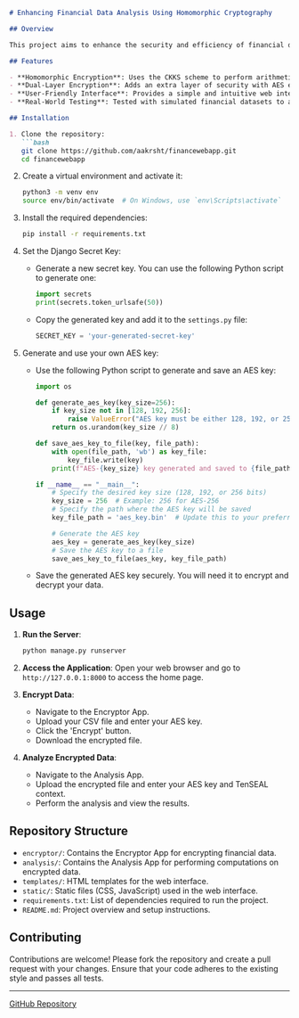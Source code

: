 
```markdown
# Enhancing Financial Data Analysis Using Homomorphic Cryptography

## Overview

This project aims to enhance the security and efficiency of financial data analysis by implementing homomorphic encryption. The system is built using the Django framework and leverages the TenSEAL library to perform computations on encrypted data, ensuring data privacy and security throughout the process.

## Features

- **Homomorphic Encryption**: Uses the CKKS scheme to perform arithmetic operations on encrypted financial data.
- **Dual-Layer Encryption**: Adds an extra layer of security with AES encryption.
- **User-Friendly Interface**: Provides a simple and intuitive web interface for uploading and analyzing encrypted data.
- **Real-World Testing**: Tested with simulated financial datasets to assess practical applicability.

## Installation

1. Clone the repository:
   ```bash
   git clone https://github.com/aakrsht/financewebapp.git
   cd financewebapp
   ```

2. Create a virtual environment and activate it:
   ```bash
   python3 -m venv env
   source env/bin/activate  # On Windows, use `env\Scripts\activate`
   ```

3. Install the required dependencies:
   ```bash
   pip install -r requirements.txt
   ```

4. Set the Django Secret Key:
   - Generate a new secret key. You can use the following Python script to generate one:
     ```python
     import secrets
     print(secrets.token_urlsafe(50))
     ```
   - Copy the generated key and add it to the `settings.py` file:
     ```python
     SECRET_KEY = 'your-generated-secret-key'
     ```

5. Generate and use your own AES key:
   - Use the following Python script to generate and save an AES key:
     ```python
     import os

     def generate_aes_key(key_size=256):
         if key_size not in [128, 192, 256]:
             raise ValueError("AES key must be either 128, 192, or 256 bits.")
         return os.urandom(key_size // 8)

     def save_aes_key_to_file(key, file_path):
         with open(file_path, 'wb') as key_file:
             key_file.write(key)
         print(f"AES-{key_size} key generated and saved to {file_path}")

     if __name__ == "__main__":
         # Specify the desired key size (128, 192, or 256 bits)
         key_size = 256  # Example: 256 for AES-256
         # Specify the path where the AES key will be saved
         key_file_path = 'aes_key.bin'  # Update this to your preferred path

         # Generate the AES key
         aes_key = generate_aes_key(key_size)
         # Save the AES key to a file
         save_aes_key_to_file(aes_key, key_file_path)
     ```
   - Save the generated AES key securely. You will need it to encrypt and decrypt your data.

## Usage

1. **Run the Server**:
   ```bash
   python manage.py runserver
   ```

2. **Access the Application**:
   Open your web browser and go to `http://127.0.0.1:8000` to access the home page.

3. **Encrypt Data**:
   - Navigate to the Encryptor App.
   - Upload your CSV file and enter your AES key.
   - Click the 'Encrypt' button.
   - Download the encrypted file.

4. **Analyze Encrypted Data**:
   - Navigate to the Analysis App.
   - Upload the encrypted file and enter your AES key and TenSEAL context.
   - Perform the analysis and view the results.

## Repository Structure

- `encryptor/`: Contains the Encryptor App for encrypting financial data.
- `analysis/`: Contains the Analysis App for performing computations on encrypted data.
- `templates/`: HTML templates for the web interface.
- `static/`: Static files (CSS, JavaScript) used in the web interface.
- `requirements.txt`: List of dependencies required to run the project.
- `README.md`: Project overview and setup instructions.

## Contributing

Contributions are welcome! Please fork the repository and create a pull request with your changes. Ensure that your code adheres to the existing style and passes all tests.


---

[GitHub Repository](https://github.com/aakrsht/financewebapp)
